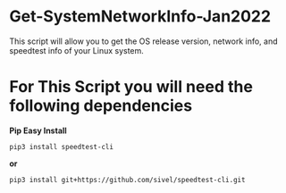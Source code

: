 # Get-SystemNetworkInfo-Jan2022
This script will allow you to get the OS release version, network info, and speedtest info of your Linux system. 

# For This Script you will need the following dependencies

**Pip Easy Install** 
```
pip3 install speedtest-cli
```

**or** 
```
pip3 install git+https://github.com/sivel/speedtest-cli.git
```
